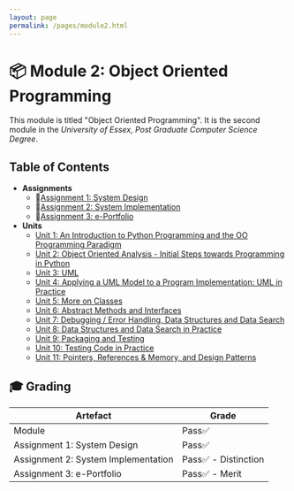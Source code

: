 ```yaml
---
layout: page
permalink: /pages/module2.html
---
```


# 📦️ Module 2: Object Oriented Programming

This module is titled "Object Oriented Programming". It is the second module in the _University of Essex, Post Graduate Computer Science Degree_.

## Table of Contents

- **Assignments**
  - 📃[Assignment 1: System Design](/pages/module2/assignment1/m2a1.html)
  - 📃[Assignment 2: System Implementation](/pages/module2/assignment2/m2a2.html)
  - 📃[Assignment 3: e-Portfolio](/pages/module2/unit-assignments/m2a3.html)
- **Units**
  - [Unit 1: An Introduction to Python Programming and the OO Programming Paradigm](/pages/module2/unit-assignments/unit1/m2u1.html)
  - [Unit 2: Object Oriented Analysis - Initial Steps towards Programming in Python](/pages/module2/unit-assignments/unit2/m2u2.html)
  - [Unit 3: UML](/pages/module2/unit-assignments/unit3/m2u3.html)
  - [Unit 4: Applying a UML Model to a Program Implementation: UML in Practice](/pages/module2/unit-assignments/unit4/m2u4.html)
  - [Unit 5: More on Classes](/pages/module2/unit-assignments/unit5/m2u5.html)
  - [Unit 6: Abstract Methods and Interfaces](/pages/module2/unit-assignments/unit6/m2u6.html)
  - [Unit 7: Debugging / Error Handling, Data Structures and Data Search](/pages/module2/unit-assignments/unit7/m2u7.html)
  - [Unit 8: Data Structures and Data Search in Practice](/pages/module2/unit-assignments/unit8/m2u8.html)
  - [Unit 9: Packaging and Testing](/pages/module2/unit-assignments/unit9/m2u9.html)
  - [Unit 10: Testing Code in Practice](/pages/module2/unit-assignments/unit10/m2u10.html)
  - [Unit 11: Pointers, References & Memory, and Design Patterns](/pages/module2/unit-assignments/unit11/m2u11.html)


## 🎓 Grading

| Artefact                            | Grade                |
| ----------------------------------- | -------------------- |
| Module | Pass✅ |
| Assignment 1: System Design         | Pass✅               |
| Assignment 2: System Implementation | Pass✅ - Distinction |
| Assignment 3: e-Portfolio           | Pass✅ - Merit       |
